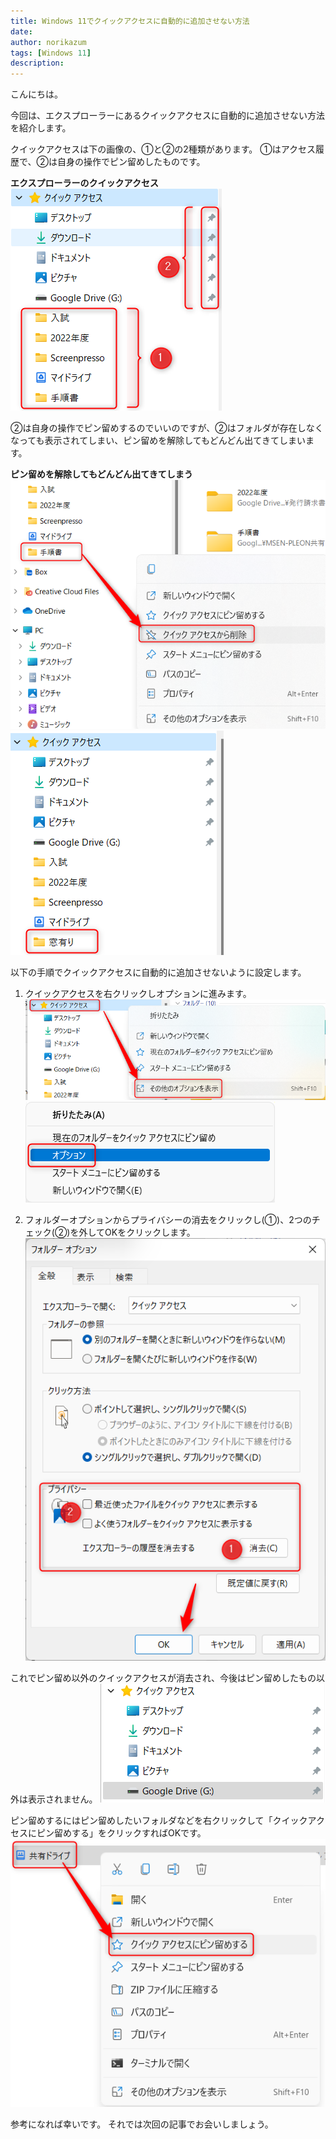 ```yaml
---
title: Windows 11でクイックアクセスに自動的に追加させない方法
date: 
author: norikazum
tags: [Windows 11]
description: 
---
```

こんにちは。

今回は、エクスプローラーにあるクイックアクセスに自動的に追加させない方法を紹介します。

クイックアクセスは下の画像の、①と②の2種類があります。
①はアクセス履歴で、②は自身の操作でピン留めしたものです。

**エクスプローラーのクイックアクセス**
![](images/2022-10-23_22h31_01.png)

②は自身の操作でピン留めするのでいいのですが、②はフォルダが存在しなくなっても表示されてしまい、ピン留めを解除してもどんどん出てきてしまいます。

**ピン留めを解除してもどんどん出てきてしまう**
![](images/2022-10-23_22h36_51.png)
![](images/2022-10-23_22h38_34.png)

以下の手順でクイックアクセスに自動的に追加させないように設定します。

1. クイックアクセスを右クリックしオプションに進みます。
![](images/2022-10-23_22h43_03.png)
![](images/2022-10-23_22h44_56.png)

1. フォルダーオプションからプライバシーの消去をクリックし(①)、2つのチェック(②)を外してOKをクリックします。
![](images/2022-10-23_22h50_38.png)

これでピン留め以外のクイックアクセスが消去され、今後はピン留めしたもの以外は表示されません。
![](images/2022-10-23_22h52_29.png)

ピン留めするにはピン留めしたいフォルダなどを右クリックして「クイックアクセスにピン留めする」をクリックすればOKです。
![](images/2022-10-23_23h00_52.png)

参考になれば幸いです。
それでは次回の記事でお会いしましょう。
